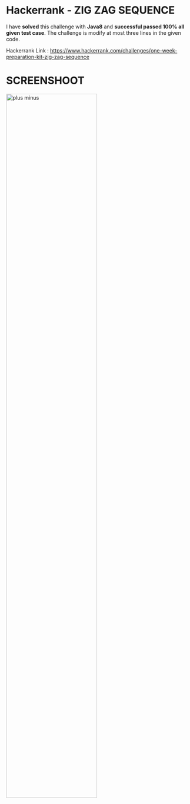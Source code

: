 # Hackerrank - ZIG ZAG SEQUENCE
I have **solved** this challenge with **Java8** and **successful passed 100% all given test case**. The challenge is modify at most three lines in the given code.

Hackerrank Link : https://www.hackerrank.com/challenges/one-week-preparation-kit-zig-zag-sequence

# SCREENSHOOT
<img style="width:70%;" alt="plus minus" src="" />